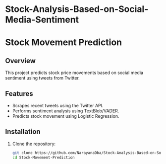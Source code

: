 # Stock-Analysis-Based-on-Social-Media-Sentiment

# Stock Movement Prediction

## Overview
This project predicts stock price movements based on social media sentiment using tweets from Twitter.

## Features
- Scrapes recent tweets using the Twitter API.
- Performs sentiment analysis using TextBlob/VADER.
- Predicts stock movement using Logistic Regression.

## Installation
1. Clone the repository:
   ```bash
   git clone https://github.com/NarayanaDba/Stock-Analysis-Based-on-Social-Media-Sentiment.git
   cd Stock-Movement-Prediction    
